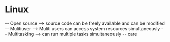 # Linux
-- Open source --> source code can be freely available and can be modified 
-- Mulitiuser --> Muliti users can access system resources simultaneously 
-- Multitasking --> can run multiple tasks simultaneously 
-- care
